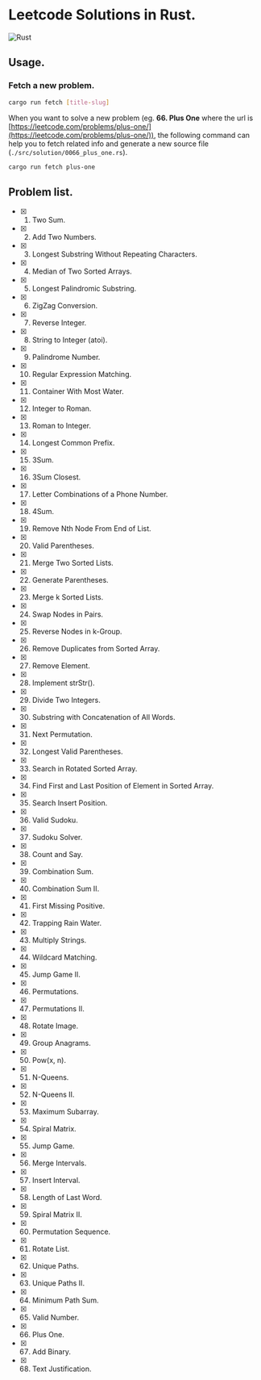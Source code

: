 # Leetcode Solutions in Rust.

![Rust](https://github.com/aguang-xyz/leetcode-rust/workflows/Rust/badge.svg)

## Usage.

### Fetch a new problem.

```bash
cargo run fetch [title-slug]
```

When you want to solve a new problem (eg. **66. Plus One** where the url is [https://leetcode.com/problems/plus-one/](https://leetcode.com/problems/plus-one/)), the following command can help you to fetch related info and generate a new source file (`./src/solution/0066_plus_one.rs`).

```bash
cargo run fetch plus-one
```

## Problem list.

- [x] 0001. Two Sum.
- [x] 0002. Add Two Numbers.
- [x] 0003. Longest Substring Without Repeating Characters.
- [x] 0004. Median of Two Sorted Arrays.
- [x] 0005. Longest Palindromic Substring.
- [x] 0006. ZigZag Conversion.
- [x] 0007. Reverse Integer.
- [x] 0008. String to Integer (atoi).
- [x] 0009. Palindrome Number.
- [x] 0010. Regular Expression Matching.
- [x] 0011. Container With Most Water.
- [x] 0012. Integer to Roman.
- [x] 0013. Roman to Integer.
- [x] 0014. Longest Common Prefix.
- [x] 0015. 3Sum.
- [x] 0016. 3Sum Closest.
- [x] 0017. Letter Combinations of a Phone Number.
- [x] 0018. 4Sum.
- [x] 0019. Remove Nth Node From End of List.
- [x] 0020. Valid Parentheses.
- [x] 0021. Merge Two Sorted Lists.
- [x] 0022. Generate Parentheses.
- [x] 0023. Merge k Sorted Lists.
- [x] 0024. Swap Nodes in Pairs.
- [x] 0025. Reverse Nodes in k-Group.
- [x] 0026. Remove Duplicates from Sorted Array.
- [x] 0027. Remove Element.
- [x] 0028. Implement strStr().
- [x] 0029. Divide Two Integers.
- [x] 0030. Substring with Concatenation of All Words.
- [x] 0031. Next Permutation.
- [x] 0032. Longest Valid Parentheses.
- [x] 0033. Search in Rotated Sorted Array.
- [x] 0034. Find First and Last Position of Element in Sorted Array.
- [x] 0035. Search Insert Position.
- [x] 0036. Valid Sudoku.
- [x] 0037. Sudoku Solver.
- [x] 0038. Count and Say.
- [x] 0039. Combination Sum.
- [x] 0040. Combination Sum II.
- [x] 0041. First Missing Positive.
- [x] 0042. Trapping Rain Water.
- [x] 0043. Multiply Strings.
- [x] 0044. Wildcard Matching.
- [x] 0045. Jump Game II.
- [x] 0046. Permutations.
- [x] 0047. Permutations II.
- [x] 0048. Rotate Image.
- [x] 0049. Group Anagrams.
- [x] 0050. Pow(x, n).
- [x] 0051. N-Queens.
- [x] 0052. N-Queens II.
- [x] 0053. Maximum Subarray.
- [x] 0054. Spiral Matrix.
- [x] 0055. Jump Game.
- [x] 0056. Merge Intervals.
- [x] 0057. Insert Interval.
- [x] 0058. Length of Last Word.
- [x] 0059. Spiral Matrix II.
- [x] 0060. Permutation Sequence.
- [x] 0061. Rotate List.
- [x] 0062. Unique Paths.
- [x] 0063. Unique Paths II.
- [x] 0064. Minimum Path Sum.
- [x] 0065. Valid Number.
- [x] 0066. Plus One.
- [x] 0067. Add Binary.
- [x] 0068. Text Justification.
